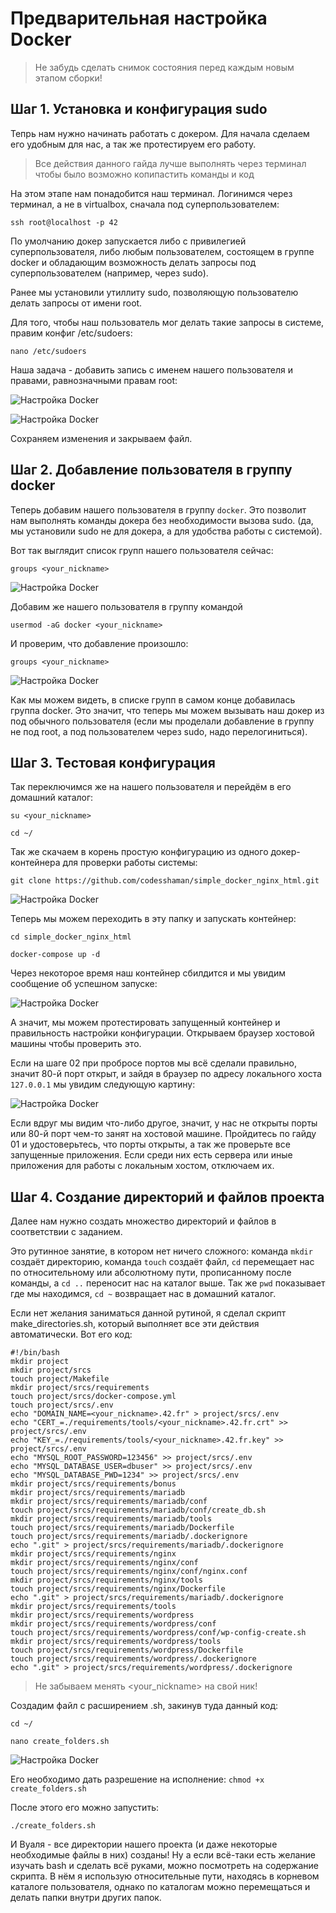 # Предварительная настройка Docker

> Не забудь сделать снимок состояния перед каждым новым этапом сборки!

## Шаг 1. Установка и конфигурация sudo

Тепрь нам нужно начинать работать с докером. Для начала сделаем его удобным для нас, а так же протестируем его работу.

> Все действия данного гайда лучше выполнять через терминал чтобы было возможно копипастить команды и код

На этом этапе нам понадобится наш терминал. Логинимся через терминал, а не в virtualbox, сначала под суперпользователем:

```ssh root@localhost -p 42```

По умолчанию докер запускается либо с привилегией суперпользователя, либо любым пользователем, состоящем в группе docker и обладающим возможность делать запросы под суперпользователем (например, через sudo). 

Ранее мы установили утиллиту sudo, позволяющую пользователю делать запросы от имени root.

Для того, чтобы наш пользователь мог делать такие запросы в системе, правим конфиг /etc/sudoers:

```nano /etc/sudoers```

Наша задача - добавить запись с именем нашего пользователя и правами, равнозначными правам root:

![Настройка Docker](media/setting_docker/step_5.png)

![Настройка Docker](media/setting_docker/step_6.png)

Сохраняем изменения и закрываем файл.

## Шаг 2. Добавление пользователя в группу docker

Теперь добавим нашего пользователя в группу ```docker```. Это позволит нам выполнять команды докера без необходимости вызова sudo. (да, мы установили sudo не для докера, а для удобства работы с системой).

Вот так выглядит список групп нашего пользователя сейчас:

 ```groups <your_nickname>```

![Настройка Docker](media/setting_docker/step_0.png)

Добавим же нашего пользователя в группу командой 

```usermod -aG docker <your_nickname>```

И проверим, что добавление произошло:

```groups <your_nickname>```

![Настройка Docker](media/setting_docker/step_1.png)

Как мы можем видеть, в списке групп в самом конце добавилась группа docker. Это значит, что теперь мы можем вызывать наш докер из под обычного пользователя (если мы проделали добавление в группу не под root, а под пользователем через sudo, надо перелогиниться).

## Шаг 3. Тестовая конфигурация

Так переключимся же на нашего пользователя и перейдём в его домашний каталог:

```su <your_nickname>```

```cd ~/```

Так же скачаем в корень простую конфигурацию из одного докер-контейнера для проверки работы системы:

```git clone https://github.com/codesshaman/simple_docker_nginx_html.git```

![Настройка Docker](media/setting_docker/step_2.png)

Теперь мы можем переходить в эту папку и запускать контейнер:

```cd simple_docker_nginx_html```

```docker-compose up -d```

Через некоторое время наш контейнер сбилдится и мы увидим сообщение об успешном запуске:

![Настройка Docker](media/setting_docker/step_3.png)

А значит, мы можем протестировать запущенный контейнер и правильность настройки конфигурации. Открываем браузер хостовой машины чтобы проверить это.

Если на шаге 02 при пробросе портов мы всё сделали правильно, значит 80-й порт открыт, и зайдя в браузер по адресу локального хоста ```127.0.0.1``` мы увидим следующую картину:

![Настройка Docker](media/setting_docker/step_4.png)

Если вдруг мы видим что-либо другое, значит, у нас не открыты порты или 80-й порт чем-то занят на хостовой машине. Пройдитесь по гайду 01 и удостоверьтесь, что порты открыты, а так же проверьте все запущенные приложения. Если среди них есть сервера или иные приложения для работы с локальным хостом, отключаем их.

## Шаг 4. Создание директорий и файлов проекта

Далее нам нужно создать множество директорий и файлов в соответствии с заданием.

Это рутинное занятие, в котором нет ничего сложного: команда ```mkdir``` создаёт директорию, команда ```touch``` создаёт файл, ```cd``` перемещает нас по относительному или абсолютному пути, прописанному после команды, а ```cd ..``` переносит нас на каталог выше. Так же ``pwd`` показывает где мы находимся, ``cd ~`` возвращает нас в домашний каталог.

Если нет желания заниматься данной рутиной, я сделал скрипт make_directories.sh, который выполняет все эти действия автоматически. Вот его код:

```
#!/bin/bash
mkdir project
mkdir project/srcs
touch project/Makefile
mkdir project/srcs/requirements
touch project/srcs/docker-compose.yml
touch project/srcs/.env
echo "DOMAIN_NAME=<your_nickname>.42.fr" > project/srcs/.env
echo "CERT_=./requirements/tools/<your_nickname>.42.fr.crt" >> project/srcs/.env
echo "KEY_=./requirements/tools/<your_nickname>.42.fr.key" >> project/srcs/.env
echo "MYSQL_ROOT_PASSWORD=123456" >> project/srcs/.env
echo "MYSQL_DATABASE_USER=dbuser" >> project/srcs/.env
echo "MYSQL_DATABASE_PWD=1234" >> project/srcs/.env
mkdir project/srcs/requirements/bonus
mkdir project/srcs/requirements/mariadb
mkdir project/srcs/requirements/mariadb/conf
touch project/srcs/requirements/mariadb/conf/create_db.sh
mkdir project/srcs/requirements/mariadb/tools
touch project/srcs/requirements/mariadb/Dockerfile
touch project/srcs/requirements/mariadb/.dockerignore
echo ".git" > project/srcs/requirements/mariadb/.dockerignore
mkdir project/srcs/requirements/nginx
mkdir project/srcs/requirements/nginx/conf
touch project/srcs/requirements/nginx/conf/nginx.conf
mkdir project/srcs/requirements/nginx/tools
touch project/srcs/requirements/nginx/Dockerfile
echo ".git" > project/srcs/requirements/mariadb/.dockerignore
mkdir project/srcs/requirements/tools
mkdir project/srcs/requirements/wordpress
mkdir project/srcs/requirements/wordpress/conf
touch project/srcs/requirements/wordpress/conf/wp-config-create.sh
mkdir project/srcs/requirements/wordpress/tools
touch project/srcs/requirements/wordpress/Dockerfile
touch project/srcs/requirements/wordpress/.dockerignore
echo ".git" > project/srcs/requirements/wordpress/.dockerignore
```

> Не забываем менять <your_nickname> на свой ник!

Создадим файл с расширением .sh, закинув туда данный код:

``cd ~/``

``nano create_folders.sh``

![Настройка Docker](media/setting_docker/step_7.png)

Его необходимо дать разрешение на исполнение:
``chmod +x create_folders.sh``

После этого его можно запустить:

``./create_folders.sh``

И Вуаля - все директории нашего проекта (и даже некоторые необходимые файлы в них) созданы! Ну а если всё-таки есть желание изучать bash и сделать всё руками, можно посмотреть на содержание скрипта. В нём я использую относительные пути, находясь в корневом каталоге пользователя, однако по каталогам можно перемещаться и делать папки внутри других папок.
